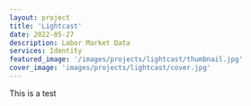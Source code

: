 ```yaml
---
layout: project
title: 'Lightcast'
date: 2022-05-27
description: Labor Market Data
services: Identity
featured_image: '/images/projects/lightcast/thumbnail.jpg'
cover_image: 'images/projects/lightcast/cover.jpg'
---
```


This is a test